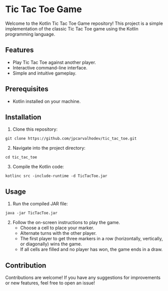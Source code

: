 # Tic Tac Toe Game

Welcome to the Kotlin Tic Tac Toe Game repository! This project is a simple implementation of the classic Tic Tac Toe game using the Kotlin programming language.

## Features

- Play Tic Tac Toe against another player.
- Interactive command-line interface.
- Simple and intuitive gameplay.

## Prerequisites

- Kotlin installed on your machine.

## Installation

1. Clone this repository:

```
git clone https://github.com/jpcarvalhodev/tic_tac_toe.git
```

2. Navigate into the project directory:

```
cd tic_tac_toe
```

3. Compile the Kotlin code:

```
kotlinc src -include-runtime -d TicTacToe.jar
```

## Usage

1. Run the compiled JAR file:

```
java -jar TicTacToe.jar
```

2. Follow the on-screen instructions to play the game.
   - Choose a cell to place your marker.
   - Alternate turns with the other player.
   - The first player to get three markers in a row (horizontally, vertically, or diagonally) wins the game.
   - If all cells are filled and no player has won, the game ends in a draw.

## Contribution

Contributions are welcome! If you have any suggestions for improvements or new features, feel free to open an issue!
